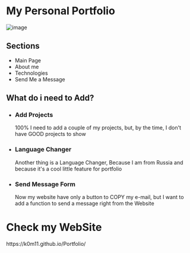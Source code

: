 <h1 >My Personal Portfolio</h1>

![image](https://github.com/user-attachments/assets/23ac6fcf-3acc-446e-888b-bceb64eb8179)

<h2>Sections</h2>
<ul>
  <li>Main Page</li>
  <li>About me</li>
  <li>Technologies</li>
  <li>Send Me a Message</li>
</ul>

  <h2>What do i need to Add?</h2>
<ul>
  <li><h3>Add Projects</h3></li>
  <p>100% I need to add a couple of my projects, but, by the time, I don't have GOOD projects to show</p>
  <li><h3>Language Changer</h3></li>
  <p>Another thing is a Language Changer, Because I am from Russia and because it's a cool little feature for portfolio</p>
  <li><h3>Send Message Form</h3></li>
  <p>Now my website have only a button to COPY my e-mail, but I want to add a function to send a message right from the Website</p>
</ul>

<h1>Check my WebSite</h1>
https://k0m11.github.io/Portfolio/
